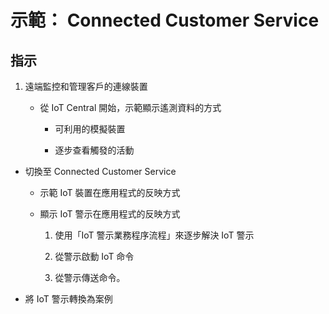 ﻿---
demo:
    title: '示範： Connected Customer Service'
    module: '模組 3： 瞭解 Dynamics 365 Customer Service 的基礎知識'
---

# 示範： Connected Customer Service

## 指示

1. 遠端監控和管理客戶的連線裝置

	- 從 IoT Central 開始，示範顯示遙測資料的方式

		- 可利用的模擬裝置

		- 逐步查看觸發的活動

- 切換至 Connected Customer Service 

	- 示範 IoT 裝置在應用程式的反映方式

	- 顯示 IoT 警示在應用程式的反映方式

		1. 使用「IoT 警示業務程序流程」來逐步解決 IoT 警示

		2. 從警示啟動 IoT 命令

		3. 從警示傳送命令。 

- 將 IoT 警示轉換為案例

